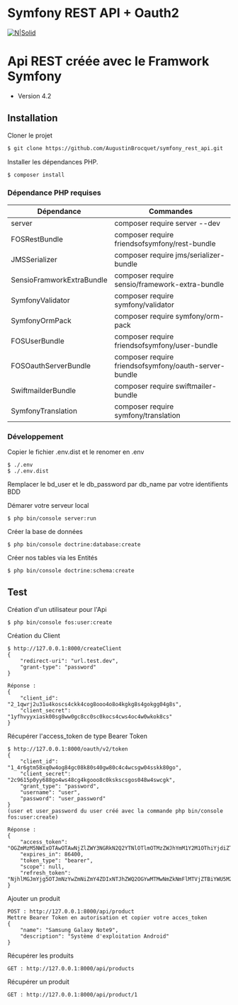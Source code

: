 # Symfony REST API + Oauth2

[![N|Solid](https://www.shareicon.net/data/256x256/2016/06/19/603895_prog_512x512.png)](https://symfony.com/)


# Api REST créée avec le Framwork Symfony

  - Version 4.2


## Installation

Cloner le projet

```sh
$ git clone https://github.com/AugustinBrocquet/symfony_rest_api.git
```

Installer les dépendances PHP.

```sh
$ composer install
```

### Dépendance PHP requises


| Dépendance | Commandes |
| ------ | ------ |
| server | composer require server --dev |
| FOSRestBundle | composer require friendsofsymfony/rest-bundle |
| JMSSerializer | composer require jms/serializer-bundle |
| SensioFramworkExtraBundle | composer require sensio/framework-extra-bundle |
| SymfonyValidator | composer require symfony/validator |
| SymfonyOrmPack | composer require symfony/orm-pack |
| FOSUserBundle | composer require friendsofsymfony/user-bundle |
| FOSOauthServerBundle | composer require friendsofsymfony/oauth-server-bundle |
| SwiftmailderBundle | composer require swiftmailer-bundle |
| SymfonyTranslation| composer require symfony/translation |


### Développement

Copier le fichier .env.dist et le renomer en .env

```
$ ./.env
$ ./.env.dist
```

Remplacer le bd_user et le db_password par db_name par votre identifients BDD


Démarer votre serveur local

```
$ php bin/console server:run
```

Créer la base de données

```
$ php bin/console doctrine:database:create
```

Créer nos tables via les Entités

```
$ php bin/console doctrine:schema:create
```

## Test

Création d'un utilisateur pour l'Api

```
$ php bin/console fos:user:create
```

Création du Client

```
$ http://127.0.0.1:8000/createClient
{
    "redirect-uri": "url.test.dev",
	"grant-type": "password"
}

Réponse : 
{
    "client_id": "2_1qwrj2u31u4koscs4ckk4cog8ooo4o8o4kgkg8s4gokgg04g8s",
    "client_secret": "1yfhvyyxiask00sg8ww0gc8cc0sc0kocs4cws4oc4w0wkok8cs"
}
```

Récupérer l'access_token de type Bearer Token

```
$ http://127.0.0.1:8000/oauth/v2/token
{
	"client_id": "1_4r6gtm58xq0w4og84gc08k80s40gw80c4c4wcsgw04sskk80go",
	"client_secret": "2c9615p0yy688go4ws48cg4kgooo8c0kskscsgos048w4swcgk",
	"grant_type": "password",
	"username": "user",
	"password": "user_password"
}
(user et user_password du user créé avec la commande php bin/console fos:user:create)

Réponse : 
{
    "access_token": "OGZmMzM5NWIxOTAwOTAwNjZlZWY3NGRkN2Q2YTNlOTlmOTMzZWJhYmM1Y2M1OThiYjdiZTU1Mzk5YzNjMWZkOQ",
    "expires_in": 86400,
    "token_type": "bearer",
    "scope": null,
    "refresh_token": "NjhlMGJmYjg5OTJmNzYwZmNiZmY4ZDIxNTJhZWQ2OGYwMTMwNmZkNmFlMTVjZTBiYWU5M2FhOTI2ODFiNGI1Zg"
}
```

Ajouter un produit
```
POST : http://127.0.0.1:8000/api/product
Mettre Bearer Token en autorisation et copier votre acces_token
{
	"name": "Samsung Galaxy Note9",
	"description": "Système d'exploitation Android"
}
```

Récupérer les produits
```
GET : http://127.0.0.1:8000/api/products
```

Récupérer un produit
```
GET : http://127.0.0.1:8000/api/product/1
```






